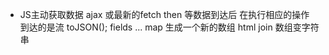 - JS主动获取数据 ajax 或最新的fetch
  then 等数据到达后 在执行相应的操作
  到达的是流
  toJSON();
  fields  ...
  map 生成一个新的数组 html
  join 数组变字符串 